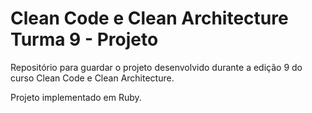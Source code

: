 # Clean Code e Clean Architecture Turma 9 - Projeto
Repositório para guardar o projeto desenvolvido durante a edição 9 do curso Clean Code e Clean Architecture.

Projeto implementado em Ruby.
